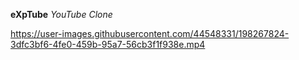 **eXpTube**
_YouTube Clone_

https://user-images.githubusercontent.com/44548331/198267824-3dfc3bf6-4fe0-459b-95a7-56cb3f1f938e.mp4

